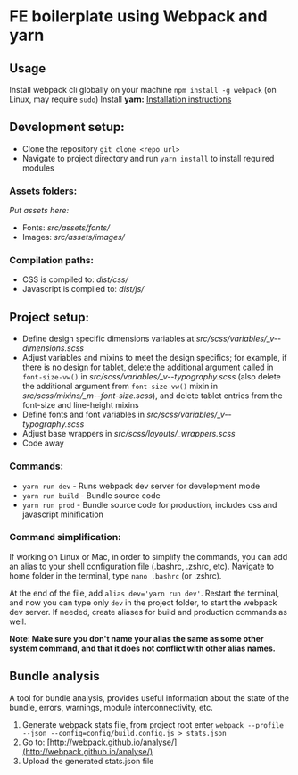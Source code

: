# FE boilerplate using Webpack and yarn

## Usage  
Install webpack cli globally on your machine ```npm install -g webpack``` (on Linux, may require ```sudo```)
Install **yarn:** [Installation instructions](https://yarnpkg.com/en/docs/install)  

## Development setup:
* Clone the repository ```git clone <repo url>```
* Navigate to project directory and run ```yarn install``` to install required modules

### Assets folders:
*Put assets here:*
* Fonts: *src/assets/fonts/*
* Images: *src/assets/images/*

### Compilation paths:
* CSS is compiled to: *dist/css/*
* Javascript is compiled to: *dist/js/*

## Project setup:
* Define design specific dimensions variables at *src/scss/variables/_v--dimensions.scss*
* Adjust variables and mixins to meet the design specifics; for example, if there is no design for tablet, delete the additional argument called in ```font-size-vw()``` in *src/scss/variables/_v--typography.scss* (also delete the additional argument from ```font-size-vw()``` mixin in *src/scss/mixins/_m--font-size.scss*), and delete tablet entries from the font-size and line-height mixins
* Define fonts and font variables in *src/scss/variables/_v--typography.scss*
* Adjust base wrappers in *src/scss/layouts/_wrappers.scss*
* Code away

### Commands:
* ```yarn run dev``` - Runs webpack dev server for development mode
* ```yarn run build``` - Bundle source code
* ```yarn run prod``` - Bundle source code for production, includes css and javascript minification

### Command simplification:
If working on Linux or Mac, in order to simplify the commands, you can add an alias to your shell configuration file (.bashrc, .zshrc, etc). Navigate to home folder in the terminal, type ```nano .bashrc``` (or .zshrc).

At the end of the file, add ```alias dev='yarn run dev'```. Restart the terminal, and now you can type only ```dev``` in the project folder, to start the webpack dev server. If needed, create aliases for build and production commands as well.

**Note: Make sure you don't name your alias the same as some other system command, and that it does not conflict with other alias names.**

## Bundle analysis
A tool for bundle analysis, provides useful information about the state of the bundle, errors, warnings, module interconnectivity, etc.

1. Generate webpack stats file, from project root enter ```webpack --profile --json --config=config/build.config.js > stats.json```
2. Go to: [http://webpack.github.io/analyse/](http://webpack.github.io/analyse/)
3. Upload the generated stats.json file
